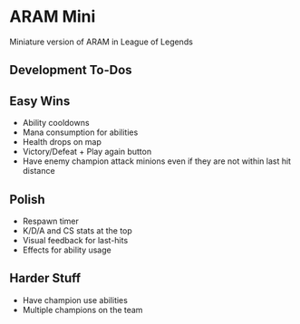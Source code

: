 # ARAM Mini

Miniature version of ARAM in League of Legends

## Development To-Dos

## Easy Wins

- Ability cooldowns
- Mana consumption for abilities
- Health drops on map
- Victory/Defeat + Play again button
- Have enemy champion attack minions even if they are not within last hit distance

## Polish

- Respawn timer
- K/D/A and CS stats at the top
- Visual feedback for last-hits
- Effects for ability usage

## Harder Stuff

- Have champion use abilities
- Multiple champions on the team
